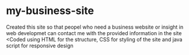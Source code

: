 # my-business-site
Created this site so that peopel who need a business website or insight in web developmet can contact me with the provided information in the site
<Coded using HTML for the structure, CSS for styling of the site and java script for responsive design
